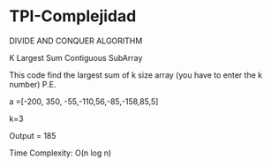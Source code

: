 # TPI-Complejidad

DIVIDE AND CONQUER ALGORITHM

K Largest Sum Contiguous SubArray 

This code find the largest sum of k size array (you have to enter the k number)
P.E.

a =[-200, 350, -55,-110,56,-85,-158,85,5]

k=3

Output = 185

Time Complexity: O(n log n)
